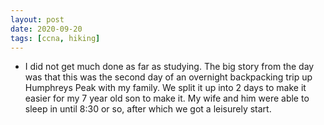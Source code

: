 ```yaml
---
layout: post
date: 2020-09-20
tags: [ccna, hiking]
---
```


- I did not get much done as far as studying. The big story from the day
 was that this was the second day of an overnight backpacking trip up
Humphreys Peak with my family. We split it up into 2 days to make it
easier for my 7 year old son to make it. My wife and him were able to
sleep in until 8:30 or so, after which we got a leisurely start.
